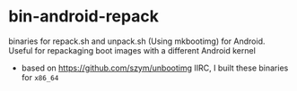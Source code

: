 bin-android-repack
==================

binaries for repack.sh and unpack.sh (Using mkbootimg) for Android. Useful for repackaging boot images with a different Android kernel

- based on https://github.com/szym/unbootimg IIRC, I built these binaries for `x86_64`
